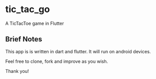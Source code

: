 # tic_tac_go

A TicTacToe game in Flutter

## Brief Notes

This app is is written in dart and flutter. It will run on android devices.

Feel free to clone, fork and improve as you wish.

Thank you!